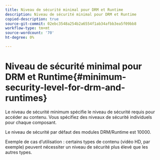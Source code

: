 ```yaml
---
title: Niveau de sécurité minimal pour DRM et Runtime
description: Niveau de sécurité minimal pour DRM et Runtime
copied-description: true
source-git-commit: 02ebc3548a254b2a6554f1ab34afbb3ea5f09bb8
workflow-type: tm+mt
source-wordcount: '70'
ht-degree: 0%

---
```


# Niveau de sécurité minimal pour DRM et Runtime{#minimum-security-level-for-drm-and-runtimes}

Le niveau de sécurité minimum spécifie le niveau de sécurité requis pour accéder au contenu. Vous spécifiez des niveaux de sécurité individuels pour chaque composant.

Le niveau de sécurité par défaut des modules DRM/Runtime est 10000.

Exemple de cas d’utilisation : certains types de contenu (vidéo HD, par exemple) peuvent nécessiter un niveau de sécurité plus élevé que les autres types.

